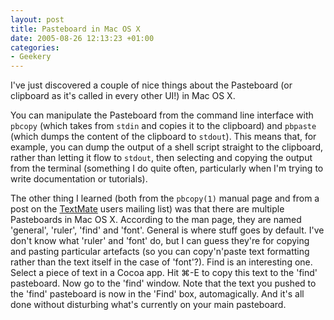 ```yaml
---
layout: post
title: Pasteboard in Mac OS X
date: 2005-08-26 12:13:23 +01:00
categories:
- Geekery
---
```

I've just discovered a couple of nice things about the Pasteboard (or clipboard as it's called in every other UI!) in Mac OS X.

You can manipulate the Pasteboard from the command line interface with <code>pbcopy</code> (which takes from <code>stdin</code> and copies it to the clipboard) and <code>pbpaste</code> (which dumps the content of the clipboard to <code>stdout</code>).  This means that, for example, you can dump the output of a shell script straight to the clipboard, rather than letting it flow to <code>stdout</code>, then selecting and copying the output from the terminal (something I do quite often, particularly when I'm trying to write documentation or tutorials).

The other thing I learned (both from the <code>pbcopy(1)</code> manual page and from a post on the <a href="http://macromates.com/">TextMate</a> users mailing list) was that there are multiple Pasteboards in Mac OS X.  According to the man page, they are named 'general', 'ruler', 'find' and 'font'.  General is where stuff goes by default.  I've don't know what 'ruler' and 'font' do, but I can guess they're for copying and pasting particular artefacts (so you can copy'n'paste text formatting rather than the text itself in the case of 'font'?).  Find is an interesting one.  Select a piece of text in a Cocoa app.  Hit &#x2318;-E to copy this text to the 'find' pasteboard.  Now go to the 'find' window.  Note that the text you pushed to the 'find' pasteboard is now in the 'Find' box, automagically.  And it's all done without disturbing what's currently on your main pasteboard.
